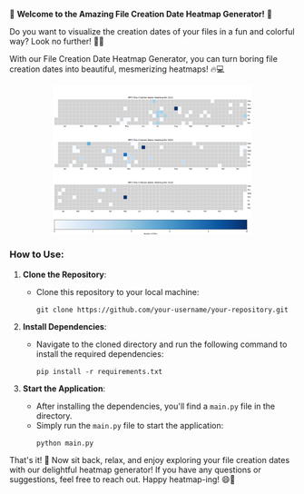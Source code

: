 🎉 **Welcome to the Amazing File Creation Date Heatmap Generator!** 🎉

Do you want to visualize the creation dates of your files in a fun and colorful way? Look no further! 📅🌈

With our File Creation Date Heatmap Generator, you can turn boring file creation dates into beautiful, mesmerizing heatmaps! 🔥💻

<div style="text-align:center">
<img src="img/img.png" alt="Visualization of folder statistics" width="350">
</div>

### How to Use:
1. **Clone the Repository**:
   - Clone this repository to your local machine:
     ```
     git clone https://github.com/your-username/your-repository.git
     ```

2. **Install Dependencies**:
   - Navigate to the cloned directory and run the following command to install the required dependencies:
     ```
     pip install -r requirements.txt
     ```

3. **Start the Application**:
   - After installing the dependencies, you'll find a `main.py` file in the directory.
   - Simply run the `main.py` file to start the application:
     ```
     python main.py
     ```

That's it! 🚀 Now sit back, relax, and enjoy exploring your file creation dates with our delightful heatmap generator! If you have any questions or suggestions, feel free to reach out. Happy heatmap-ing! 😄🎨